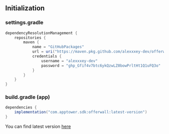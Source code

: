 ## Initialization 
### settings.gradle
```groovy
dependencyResolutionManagement {
    repositories {
        maven {
            name = "GitHubPackages"
            url = uri("https://maven.pkg.github.com/alexxxey-dev/offerwall")
            credentials {
                username = "alexxxey-dev"
                password = "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"
            }
        }
    }
}
```
### build.gradle (app)
```groovy
dependencies {
    implementation("com.apptower.sdk:offerwall:latest-version")
}
```
You can find latest version [here](https://github.com/alexxxey-dev/offerwall/packages/2150211)